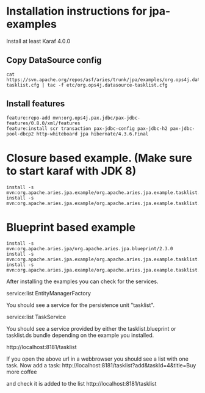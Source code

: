 # Installation instructions for jpa-examples

Install at least Karaf 4.0.0

## Copy DataSource config 
```
cat https://svn.apache.org/repos/asf/aries/trunk/jpa/examples/org.ops4j.datasource-tasklist.cfg | tac -f etc/org.ops4j.datasource-tasklist.cfg
```

## Install features
```
feature:repo-add mvn:org.ops4j.pax.jdbc/pax-jdbc-features/0.8.0/xml/features
feature:install scr transaction pax-jdbc-config pax-jdbc-h2 pax-jdbc-pool-dbcp2 http-whiteboard jpa hibernate/4.3.6.Final
```

# Closure based example. (Make sure to start karaf with JDK 8)
```
install -s mvn:org.apache.aries.jpa.example/org.apache.aries.jpa.example.tasklist.model/2.3.0
install -s mvn:org.apache.aries.jpa.example/org.apache.aries.jpa.example.tasklist.ds/2.3.0
```

# Blueprint based example
```
install -s mvn:org.apache.aries.jpa/org.apache.aries.jpa.blueprint/2.3.0
install -s mvn:org.apache.aries.jpa.example/org.apache.aries.jpa.example.tasklist.model/2.3.0
install -s mvn:org.apache.aries.jpa.example/org.apache.aries.jpa.example.tasklist.blueprint/2.3.0
```

After installing the examples you can check for the services.

service:list EntityManagerFactory

You should see a service for the persistence unit "tasklist".

service:list TaskService

You should see a service provided by either the tasklist.blueprint or tasklist.ds bundle depending on the example you installed.

http://localhost:8181/tasklist

If you open the above url in a webbrowser you should see a list with one task.
Now add a task:
http://localhost:8181/tasklist?add&taskId=4&title=Buy more coffee

and check it is added to the list
http://localhost:8181/tasklist

